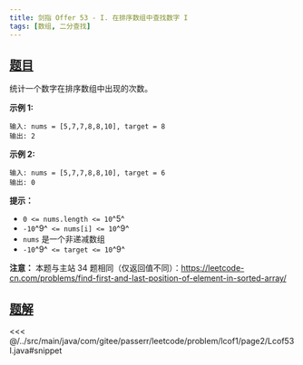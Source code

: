 ```yaml
---
title: 剑指 Offer 53 - I. 在排序数组中查找数字 I
tags: [数组, 二分查找]
---
```



## [题目](https://leetcode.cn/problems/zai-pai-xu-shu-zu-zhong-cha-zhao-shu-zi-lcof/)
统计一个数字在排序数组中出现的次数。

**示例 1:**

    输入: nums = [5,7,7,8,8,10], target = 8
    输出: 2

**示例 2:**

    输入: nums = [5,7,7,8,8,10], target = 6
    输出: 0

**提示：**

* `0 <= nums.length <= 10`^5^
* `-10`^9^` <= nums[i] <= 10`^9^
* `nums` 是一个非递减数组
* `-10`^9^` <= target <= 10`^9^

**注意：** 本题与主站 34 题相同（仅返回值不同）：<https://leetcode-cn.com/problems/find-first-and-last-position-of-element-in-sorted-array/>


## [题解](https://github.com/PasseRR/JavaLeetCode/blob/master/src/main/java/com/gitee/passerr/leetcode/problem/lcof1/page2/Lcof53I.java)

<<< @/../src/main/java/com/gitee/passerr/leetcode/problem/lcof1/page2/Lcof53I.java#snippet
